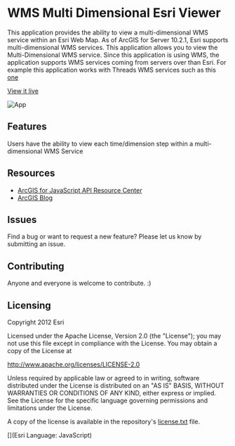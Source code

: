# WMS Multi Dimensional Esri Viewer
This application provides the ability to view a multi-dimensional WMS service within an Esri Web Map.
As of ArcGIS for Server 10.2.1, Esri supports multi-dimensional WMS services.  This application allows you
to view the Multi-Dimensional WMS service.  Since this application is using WMS, the application supports 
WMS services coming from servers over than Esri.  For example this application works with Threads WMS services
such as this [one](http://ecowatch.ncddc.noaa.gov/thredds/wms/ncom_amseas_agg/AmSeas_Apr_05_2013_to_Current_best.ncd?service=WMS&version=1.3.0&request=GetCapabilities) 

[View it live](http://dtc-sci01.esri.com/MultiDimWMSViewer/)

![App](https://github.com/kevinsigwart/WMSMultiDimensionalEsriViewer/blob/master/doc/ApplicationScreenShot.png)

## Features
Users have the ability to view each time/dimension step within a multi-dimensional WMS Service



## Resources

* [ArcGIS for JavaScript API Resource Center](http://help.arcgis.com/en/webapi/javascript/arcgis/index.html)
* [ArcGIS Blog](http://blogs.esri.com/esri/arcgis/)


## Issues

Find a bug or want to request a new feature?  Please let us know by submitting an issue.

## Contributing

Anyone and everyone is welcome to contribute. :)

## Licensing
Copyright 2012 Esri

Licensed under the Apache License, Version 2.0 (the "License");
you may not use this file except in compliance with the License.
You may obtain a copy of the License at

   http://www.apache.org/licenses/LICENSE-2.0

Unless required by applicable law or agreed to in writing, software
distributed under the License is distributed on an "AS IS" BASIS,
WITHOUT WARRANTIES OR CONDITIONS OF ANY KIND, either express or implied.
See the License for the specific language governing permissions and
limitations under the License.

A copy of the license is available in the repository's [license.txt](https://raw.github.com/kevinsigwart/AGOL_MultiDimTemplate/master/license.txt) file.

[](Esri Language: JavaScript)